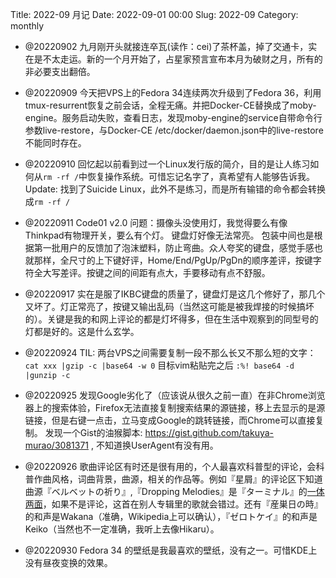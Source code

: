 Title: 2022-09 月记
Date: 2022-09-01 00:00
Slug: 2022-09
Category: monthly

- @20220902 九月刚开头就接连卒瓦(读作：cei)了茶杯盖，掉了交通卡，实在是不太走运。新的一个月开始了，占星家预言宣布本月为破财之月，所有的非必要支出翻倍。

- @20220909 今天把VPS上的Fedora 34连续两次升级到了Fedora 36，利用tmux-resurrent恢复之前会话，全程无痛。并把Docker-CE替换成了moby-engine。服务启动失败，查看日志，发现moby-engine的service自带命令行参数live-restore，与Docker-CE /etc/docker/daemon.json中的live-restore不能同时存在。

- @20220910 回忆起以前看到过一个Linux发行版的简介，目的是让人练习如何从`rm -rf /`中恢复操作系统。可惜忘记名字了，真希望有人能够告诉我。Update: 找到了Suicide Linux，此外不是练习，而是所有输错的命令都会转换成`rm -rf /`

- @20220911 Code01 v2.0 问题：摄像头没使用灯，我觉得要么有像Thinkpad有物理开关，要么有个灯。 键盘灯好像无法常亮。  包装中间也是根据第一批用户的反馈加了泡沫塑料，防止弯曲。众人夸奖的键盘，感觉手感也就那样，全尺寸的上下键好评，Home/End/PgUp/PgDn的顺序差评，按键字符全大写差评。按键之间的间距有点大，手要移动有点不舒服。

- @20220917 实在是服了IKBC键盘的质量了，键盘灯是这几个修好了，那几个又坏了。灯正常亮了，按键又输出乱码（当然这可能是被我焊接的时候搞坏的）。关键是我的和网上评论的都是灯坏得多，但在生活中观察到的同型号的灯都是好的。这是什么玄学。

- @20220924 TIL: 两台VPS之间需要复制一段不那么长又不那么短的文字： `cat xxx |gzip -c |base64 -w 0` 目标vim粘贴完之后 `:%! base64 -d |gunzip -c`

- @20220925 发现Google劣化了（应该说从很久之前一直）在非Chrome浏览器上的搜索体验，Firefox无法直接复制搜索结果的源链接，移上去显示的是源链接，但是右键一点击，立马变成Google的跳转链接，而Chrome可以直接复制。 发现一个Gist的油猴脚本: https://gist.github.com/takuya-murao/3081371 , 不知道换UserAgent有没有用。

- @20220926 歌曲评论区有时还是很有用的，个人最喜欢科普型的评论，会科普作曲风格，词曲背景，曲源，相关的作品等。例如『星屑』的评论区下知道曲源『ベルベットの祈り』,『Dropping Melodies』是『ターミナル』的[一体两面](https://tieba.baidu.com/p/3999927366)，如果不是评论，这首在别人专辑里的歌就会错过。还有『産巣日の時』的和声是Wakana（准确，Wikipedia上可以确认），『ゼロトケイ』的和声是Keiko（当然也不一定准确，我听上去像Hikaru）。

- @20220930 Fedora 34 的壁纸是我最喜欢的壁纸，没有之一。可惜KDE上没有昼夜变换的效果。

